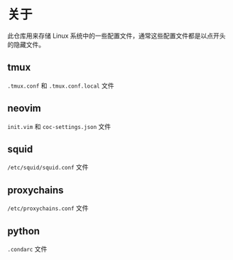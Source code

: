 # 关于

此仓库用来存储 Linux 系统中的一些配置文件，通常这些配置文件都是以点开头的隐藏文件。

## tmux

`.tmux.conf` 和 `.tmux.conf.local` 文件

## neovim

`init.vim` 和 `coc-settings.json` 文件

## squid

`/etc/squid/squid.conf` 文件

## proxychains

`/etc/proxychains.conf` 文件

## python

`.condarc` 文件
